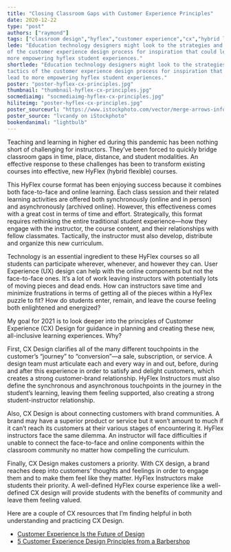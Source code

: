 ```yaml
---
title: "Closing Classroom Gaps with Customer Experience Principles"
date: 2020-12-22
type: "post"
authors: ["raymond"]
tags: ["classroom design","hyflex","customer experience","cx","hybrid learning"]
lede: "Education technology designers might look to the strategies and tactics
of the customer experience design process for inspiration that could lead to
more empowering hyflex student experiences."
shortlede: "Education technology designers might look to the strategies and
tactics of the customer experience design process for inspiration that could
lead to more empowering hyflex student experiences."
poster: "poster-hyflex-cx-principles.jpg"
thumbnail: "thumbnail-hyflex-cx-principles.jpg"
socmediaimg: "socmediaimg-hyflex-cx-principles.jpg"
hiliteimg: "poster-hyflex-cx-principles.jpg"
poster_sourceurl: "https://www.istockphoto.com/vector/merge-arrows-infographic-gm1169272460-323163876"
poster_source: "lvcandy on iStockphoto"
bookendanimal: "lightbulb"
---
```

Teaching and learning in higher ed during this pandemic has been nothing short
of challenging for instructors. They’ve been forced to quickly bridge classroom
gaps in time, place, distance, and student modalities. An effective response
to these challenges has been to transform existing courses into effective, new
HyFlex (hybrid flexible) courses.

This HyFlex course format has been enjoying success because it combines both
face-to-face and online learning. Each class session and their related learning
activities are offered both synchronously (online and in person) and
asynchronously (archived online). However, this effectiveness comes with a
great cost in terms of time and effort. Strategically, this format requires
rethinking the entire traditional student experience—how they engage with the
instructor, the course content, and their relationships with fellow classmates.
Tactically, the instructor must also develop, distribute and organize this new
curriculum.

Technology is an essential ingredient to these HyFlex courses so all students
can participate wherever, whenever, and however they can. User Experience (UX)
design can help with the online components but not the face-to-face ones. It’s
a lot of work leaving instructors with potentially lots of moving pieces and dead
ends. How can instructors save time and minimize frustrations in terms of
getting all of the pieces within a HyFlex puzzle to fit? How do students enter,
remain, and leave the course feeling both enlightened and energized?

My goal for 2021 is to look deeper into the principles of Customer Experience
(CX) Design for guidance in planning and creating these new, all-inclusive
learning experiences. Why?

First, CX Design clarifies all of the many different touchpoints in the
customer’s “journey” to “conversion”—a sale, subscription, or service. A design
team must articulate each and every way in and out, before, during and after
this experience in order to satisfy and delight customers, which creates a
strong customer-brand relationship. HyFlex Instructors must also define the
synchronous and asynchronous touchpoints in the journey in the student’s
learning, leaving them feeling supported, also creating a strong
student-instructor relationship.

Also, CX Design is about connecting customers with brand communities. A brand
may have a superior product or service but it won’t amount to much if it can’t
reach its customers at their various stages of encountering it. HyFlex
instructors face the same dilemma. An instructor will face difficulties if
unable to connect the face-to-face and online components within the classroom
community no matter how compelling the curriculum.

Finally, CX Design makes customers a priority. With CX design, a brand reaches
deep into customers’ thoughts and feelings in order to engage them and to make
them feel like they matter. HyFlex Instructors make students their priority. A
well-defined HyFlex course experience like a well-defined CX design will
provide students with the benefits of community and leave them feeling valued.

Here are a couple of CX resources that I’m finding helpful in both
understanding and practicing CX Design.

* [Customer Experience Is the Future of Design](https://uxmag.com/articles/customer-experience-is-the-future-of-design)
* [5 Customer Experience Design Principles from a Barbershop](https://blog.hubspot.com/service/customer-experience-design)
